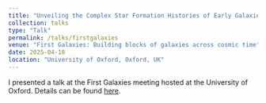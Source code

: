 ```yaml
---
title: "Unveiling the Complex Star Formation Histories of Early Galaxies Through Spatially-Resolved JWST NIRCam Analysis"
collection: talks
type: "Talk"
permalink: /talks/firstgalaxies
venue: "First Galaxies: Building blocks of galaxies across cosmic time"
date: 2025-04-10
location: "University of Oxford, Oxford, UK"
---
```


I presented a talk at the First Galaxies meeting hosted at the University of Oxford. Details can be found [here](https://firstgalaxies.web.ox.ac.uk/).
